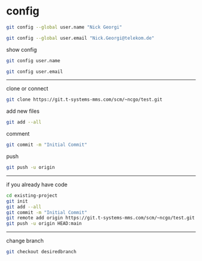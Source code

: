 # config

```sh
git config --global user.name "Nick Georgi"
```

```sh
git config --global user.email "Nick.Georgi@telekom.de"
```

show config

```sh
git config user.name
```

```sh
git config user.email
```

---
clone or connect

```sh
git clone https://git.t-systems-mms.com/scm/~ncgo/test.git
```

add new files

```sh
git add --all
```

comment

```sh
git commit -m "Initial Commit"
```

push

```sh
git push -u origin
```

---

if you already have code

```sh
cd existing-project
git init
git add --all
git commit -m "Initial Commit"
git remote add origin https://git.t-systems-mms.com/scm/~ncgo/test.git
git push -u origin HEAD:main
```

---

change branch

```sh
git checkout desiredbranch
```

